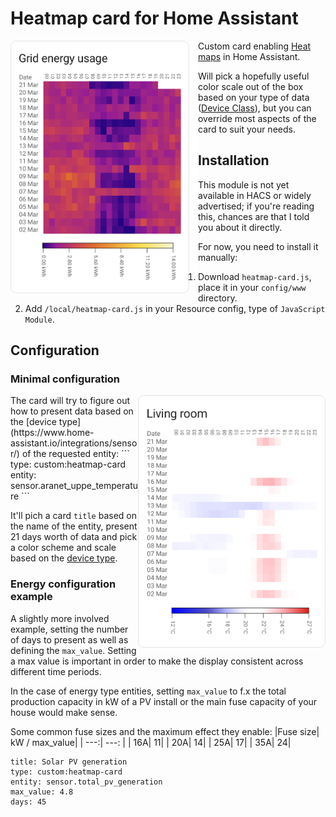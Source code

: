 # Heatmap card for Home Assistant
<img align="left" width="300" alt="A Heat map of grid energy consumption" src="images/grid_usage.png">

Custom card enabling [Heat maps](https://en.wikipedia.org/wiki/Heat_map) in Home Assistant.

Will pick a hopefully useful color scale out of the box based on your type of data ([Device Class](https://www.home-assistant.io/integrations/sensor/#device-class)), but you can override most aspects of the card to suit your needs.



## Installation
This module is not yet available in HACS or widely advertised; if you're reading this, chances are that I told you about it directly.

For now, you need to install it manually:

1. Download `heatmap-card.js`, place it in your `config/www` directory.
2. Add `/local/heatmap-card.js` in your Resource config, type of `JavaScript Module`.

## Configuration
### Minimal configuration
<img align="right" width="300" alt="A temperature display heat map" src="images/temperature.png">
The card will try to figure out how to present data
based on the [device type](https://www.home-assistant.io/integrations/sensor/) of the
requested entity:
```
type: custom:heatmap-card
entity: sensor.aranet_uppe_temperature
```

It'll pich a card `title` based on the name of the entity, present 21 days worth of data and pick a color scheme and scale based on the [device type](https://www.home-assistant.io/integrations/sensor/).


### Energy configuration example
A slightly more involved example, setting the number of days to present as well as
defining the `max_value`. Setting a max value is important in order to make the display
consistent across different time periods.

In the case of energy type entities, setting `max_value` to f.x the total production
capacity in kW of a PV install or the main fuse capacity of your house would make
sense.

Some common fuse sizes and the maximum effect they enable:
|Fuse size| kW / max_value|
|     ---:|          ---: |
|      16A|             11|
|      20A|             14|
|      25A|             17|
|      35A|             24|


```
title: Solar PV generation
type: custom:heatmap-card
entity: sensor.total_pv_generation
max_value: 4.8
days: 45
```
